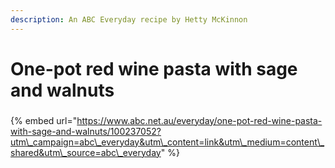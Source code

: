```yaml
---
description: An ABC Everyday recipe by Hetty McKinnon
---
```


# One-pot red wine pasta with sage and walnuts

### 

{% embed url="https://www.abc.net.au/everyday/one-pot-red-wine-pasta-with-sage-and-walnuts/100237052?utm\_campaign=abc\_everyday&utm\_content=link&utm\_medium=content\_shared&utm\_source=abc\_everyday" %}



